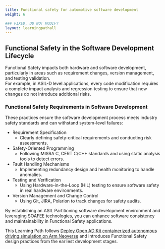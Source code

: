 ```yaml
---
title: Functional safety for automotive software development
weight: 6

### FIXED, DO NOT MODIFY
layout: learningpathall
---
```


## Functional Safety in the Software Development Lifecycle

Functional Safety impacts both hardware and software development, particularly in areas such as requirement changes, version management, and testing validation.  
For example, in ASIL-D level applications, every code modification requires a complete impact analysis and regression testing to ensure that new changes do not introduce additional risks.

### Functional Safety Requirements in Software Development

These practices ensure the software development process meets industry safety standards and can withstand system-level failures:
- Requirement Specification
   - Clearly defining safety-critical requirements and conducting risk assessments.
- Safety-Oriented Programming
   - Following MISRA C, CERT C/C++ standards and using static analysis tools to detect errors.
- Fault Handling Mechanisms
   - Implementing redundancy design and health monitoring to handle anomalies.
- Testing and Verification  
   - Using Hardware-in-the-Loop (HIL) testing to ensure software safety in real hardware environments.
- Version Management and Change Control  
   - Using Git, JIRA, Polarion to track changes for safety audits.

By establishing an ASIL Partitioning software development environment and leveraging SOAFEE technologies, you can enhance software consistency and maintainability in Functional Safety applications.

This Learning Path follows [Deploy Open AD Kit containerized autonomous driving simulation on Arm Neoverse](/learning-paths/automotive/openadkit1_container/) and introduces Functional Safety design practices from the earliest development stages.